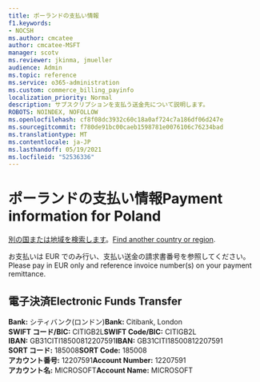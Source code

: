 ```yaml
---
title: ポーランドの支払い情報
f1.keywords:
- NOCSH
ms.author: cmcatee
author: cmcatee-MSFT
manager: scotv
ms.reviewer: jkinma, jmueller
audience: Admin
ms.topic: reference
ms.service: o365-administration
ms.custom: commerce_billing_payinfo
localization_priority: Normal
description: サブスクリプションを支払う送金先について説明します。
ROBOTS: NOINDEX, NOFOLLOW
ms.openlocfilehash: cf8f08dc3932c60c18a0af724c7a186df06d247e
ms.sourcegitcommit: f780de91bc00caeb1598781e0076106c76234bad
ms.translationtype: MT
ms.contentlocale: ja-JP
ms.lasthandoff: 05/19/2021
ms.locfileid: "52536336"
---
```

# <a name="payment-information-for-poland"></a><span data-ttu-id="e6576-103">ポーランドの支払い情報</span><span class="sxs-lookup"><span data-stu-id="e6576-103">Payment information for Poland</span></span>

<span data-ttu-id="e6576-104">[別の国または地域を検索します](../billing-and-payments/pay-for-your-subscription.md)。</span><span class="sxs-lookup"><span data-stu-id="e6576-104">[Find another country or region](../billing-and-payments/pay-for-your-subscription.md).</span></span>

<span data-ttu-id="e6576-105">お支払いは EUR でのみ行い、支払い送金の請求書番号を参照してください。</span><span class="sxs-lookup"><span data-stu-id="e6576-105">Please pay in EUR only and reference invoice number(s) on your payment remittance.</span></span>

## <a name="electronic-funds-transfer"></a><span data-ttu-id="e6576-106">電子決済</span><span class="sxs-lookup"><span data-stu-id="e6576-106">Electronic Funds Transfer</span></span>

<span data-ttu-id="e6576-107">**Bank:** シティバンク(ロンドン)</span><span class="sxs-lookup"><span data-stu-id="e6576-107">**Bank:** Citibank, London</span></span>  
<span data-ttu-id="e6576-108">**SWIFT コード/BIC:** CITIGB2L</span><span class="sxs-lookup"><span data-stu-id="e6576-108">**SWIFT Code/BIC:** CITIGB2L</span></span>  
<span data-ttu-id="e6576-109">**IBAN:** GB31CITI18500812207591</span><span class="sxs-lookup"><span data-stu-id="e6576-109">**IBAN:** GB31CITI18500812207591</span></span>  
<span data-ttu-id="e6576-110">**SORT コード:** 185008</span><span class="sxs-lookup"><span data-stu-id="e6576-110">**SORT Code:** 185008</span></span>  
<span data-ttu-id="e6576-111">**アカウント番号:** 12207591</span><span class="sxs-lookup"><span data-stu-id="e6576-111">**Account Number:** 12207591</span></span>  
<span data-ttu-id="e6576-112">**アカウント名:** MICROSOFT</span><span class="sxs-lookup"><span data-stu-id="e6576-112">**Account Name:** MICROSOFT</span></span>
